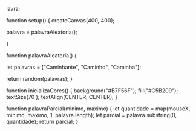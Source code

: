 lavra;

function setup() {
  createCanvas(400, 400);

  palavra = palavraAleatoria();
  
}

function palavraAleatoria() {
  
  let palavras = ["Caminhante", "Caminho", "Caminha"];
  
  return random(palavras);
}

function inicializaCores() {
  background("#B7F56F");
  fill("#C5B209");
  textSize(70 );
  textAlign(CENTER, CENTER);
}

function palavraParcial(minimo, maximo) {
  let quantidade = map(mouseX, minimo, maximo, 1, palavra.length);
  let parcial = palavra.substring(0, quantidade);
  return parcial;
}
